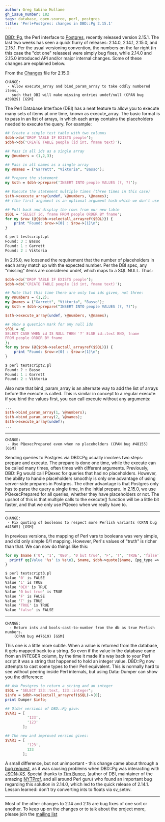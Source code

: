 ```yaml
---
author: Greg Sabino Mullane
gh_issue_number: 182
tags: database, open-source, perl, postgres
title: 'Perl+Postgres: changes in DBD::Pg 2.15.1'
---
```


[DBD::Pg](http://search.cpan.org/dist/DBD-Pg/), the Perl interface to [Postgres](http://postgres.org/), recently released version 2.15.1. The last two weeks has seen a quick flurry of releases: 2.14.0, 2.14.1, 2.15.0, and 2.15.1. Per the usual versioning convention, the numbers on the far right (in this case the "dot one" releases) were simply bug fixes, while 2.14.0 and 2.15.0 introduced API and/or major internal changes. Some of these changes are explained below.

From the [Changes](http://cpansearch.perl.org/src/TURNSTEP/DBD-Pg-2.15.1/Changes) file for 2.15.0:

```nohighlight
CHANGE:
 - Allow execute_array and bind_param_array to take oddly numbered items, 
   such that DBI will make missing entries undef/null (CPAN bug #39829) [GSM]
```

The Perl Database Interface (DBI) has a neat feature to allow you to execute many sets of items at one time, known as execute_array. The basic format is to pass in an list of arrays, in which each array contains the placeholders needed to execute the query. For example:

```perl
## Create a simple test table with two columns
$dbh->do('DROP TABLE IF EXISTS people');
$dbh->do('CREATE TABLE people (id int, fname text)');

## Pass in all ids as a single array
my @numbers = (1,2,3);

## Pass in all names as a single array
my @names = ("Garrett", "Viktoria", "Basso");

## Prepare the statement
my $sth = $dbh->prepare('INSERT INTO people VALUES (?, ?)');

## Execute the statement multiple times (three times in this case)
$sth->execute_array(undef, \@numbers, \@names);
## (the first argument is an optional argument hash which we don't use here)

## Pull back and display the rows from our new table
$SQL = 'SELECT id, fname FROM people ORDER BY fname';
for my $row (@{$dbh->selectall_arrayref($SQL)}) {
    print "Found: $row->[0] : $row->[1]\n";
}

$ perl testscript.pl
Found: 3 : Basso
Found: 1 : Garrett
Found: 2 : Viktoria
```

In 2.15.0, we loosened the requirement that the number of placeholders in each array match up with the expected number. Per the DBI spec, any "missing" items are considered undef, which maps to a SQL NULL. Thus:

```perl
$dbh->do('DROP TABLE IF EXISTS people');
$dbh->do('CREATE TABLE people (id int, fname text)');

## Note that this time there are only two ids given, not three:
my @numbers = (1,2);
my @names = ("Garrett", "Viktoria", "Basso");
my $sth = $dbh->prepare("INSERT INTO people VALUES (?, ?)");

$sth->execute_array(undef, \@numbers, \@names);

## Show a question mark for any null ids
$SQL = q{
SELECT CASE WHEN id IS NULL THEN '?' ELSE id::text END, fname 
FROM people ORDER BY fname
};
for my $row (@{$dbh->selectall_arrayref($SQL)}) {
    print "Found: $row->[0] : $row->[1]\n";
}

$ perl testscript2.pl
Found: ? : Basso
Found: 1 : Garrett
Found: 2 : Viktoria
```

Also note that bind_param_array is an alternate way to add the list of arrays before the execute is called. This is similar in concept to a regular execute: if you bind the values first, you can call execute without any arguments:

```perl
...
$sth->bind_param_array(1, \@numbers);
$sth->bind_param_array(2, \@names);
$sth->execute_array(undef);
...
```

-----------

```nohighlight
CHANGE:
 - Use PQexecPrepared even when no placeholders (CPAN bug #48155) [GSM]
```

Sending queries to Postgres via DBD::Pg usually involves two steps: prepare and execute. The prepare is done one time, while the execute can be called many times, often times with different arguments. Previously, DBD::Pg would call PQexec for queries that had no placeholders. However, the ability to handle placeholders smoothly is only one advantage of using server-side prepares in Postgres. The other advantage is that Postgres only has to parse the query a single time, in the initial prepare. In 2.15.0, we use PQexecPrepared for all queries, whether they have placeholders or not. The upshot of this is that multiple calls to the execute() function will be a little bit faster, and that we only use PQexec when we really have to.

-----------

```nohighlight
CHANGE:
 - Fix quoting of booleans to respect more Perlish variants (CPAN bug #41565) [GSM]
```

In previous versions, the mapping of Perl vars to booleans was very simple, and did only simple 0/1 mapping. However, Perl's values of "truth" is richer than that. We can now do things like this:

```perl
for my $name ('0', '1', '0E0', '0 but true', 'F', 'T', 'TRUE', 'false') {
  printf qq{Value '%s' is %s\n}, $name, $dbh->quote($name, {pg_type => PG_BOOL});
}

$ perl testscript3.pl
Value '0' is FALSE
Value '1' is TRUE
Value '0E0' is TRUE
Value '0 but true' is TRUE
Value 'F' is FALSE
Value 'T' is TRUE
Value 'TRUE' is TRUE
Value 'false' is FALSE
```

-----------

```nohighlight
CHANGE:
  - Return ints and bools-cast-to-number from the db as true Perlish numbers.
    (CPAN bug #47619) [GSM]
```

This one is a little more subtle. When a value is returned from the database, it gets mapped back to a string. So even if the value in the database came from an INTEGER column, by the time it made it's way back to your Perl script it was a string that happened to hold an integer value. DBD::Pg now attempts to cast some types to their Perl equivalent. This is normally hard to see without peering inside Perl internals, but using Data::Dumper can show you the difference:

```perl
## Ask Postgres to return a string and an integer
$SQL = 'SELECT 123::text, 123::integer';
$info = $dbh->selectall_arrayref($SQL)->[0];
print Dumper $info;

## Older versions of DBD::Pg give:
$VAR1 = [
          '123',
          '123'
        ];

## The new and improved version gives:
$VAR1 = [
          '123',
          123
        ];
```

A small difference, but not unimportant - this change came about through a [bug request](http://rt.cpan.org/Public/Dist/Display.html?Name=DBD-Pg), as it was causing problems when DBD::Pg was interacting with [JSON::XS](http://stackoverflow.com/questions/1087308/why-cant-i-properly-encode-a-boolean-from-postgresql-via-jsonxs-via-perl). Special thanks to [Tim Bunce](http://blog.timbunce.org/), (author of DBI, maintainer of the amazing [NYTProf](http://search.cpan.org/dist/Devel-NYTProf/), and all around Perl guru) who found an important bug regarding this solution in 2.14.0, which led to the quick release of 2.14.1. Lesson learned: don't try converting ints to floats via sv_setnv.

-----------

Most of the other changes to 2.14 and 2.15 are bug fixes of one sort or another. To keep up on the changes or to talk about the project more, please join the [mailing list](http://www.nntp.perl.org/group/perl.dbd.pg/)
